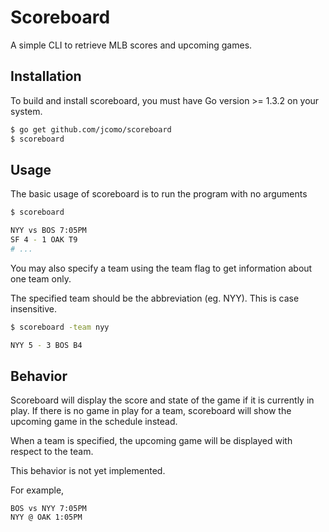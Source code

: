 # Scoreboard
A simple CLI to retrieve MLB scores and upcoming games.

## Installation

To build and install scoreboard, you must have Go version >= 1.3.2 on your system.

```sh
$ go get github.com/jcomo/scoreboard
$ scoreboard
```

## Usage
The basic usage of scoreboard is to run the program with no arguments

```sh
$ scoreboard

NYY vs BOS 7:05PM
SF 4 - 1 OAK T9 
# ...
```

You may also specify a team using the team flag to get information about one
team only.

The specified team should be the abbreviation (eg. NYY). This is case
insensitive.

```sh
$ scoreboard -team nyy

NYY 5 - 3 BOS B4
```


## Behavior

Scoreboard will display the score and state of the game if it is currently in
play. If there is no game in play for a team, scoreboard will show the upcoming
game in the schedule instead.

When a team is specified, the upcoming game will be displayed with respect to
the team.

This behavior is not yet implemented.

For example,

```
BOS vs NYY 7:05PM
NYY @ OAK 1:05PM
```
